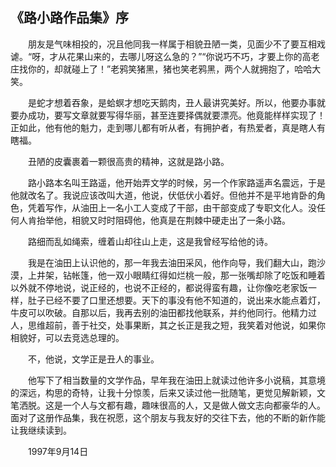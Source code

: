   

## 《路小路作品集》序

　　朋友是气味相投的，况且他同我一样属于相貌丑陋一类，见面少不了要互相戏谑。“呀，才从花果山来的，去哪儿呀这么急的？”“你说巧不巧，才要上你的高老庄找你的，却就碰上了！”老鸦笑猪黑，猪也笑老鸦黑，两个人就拥抱了，哈哈大笑。

　　是蛇才想着吞象，是蛤螟才想吃天鹅肉，丑人最讲究美好。所以，他要办事就要办成功，要写文章就要写得华丽，甚至连要择偶就要漂亮。他竟能样样实现了！正如此，他有他的魁力，走到哪儿都有听从者，有拥护者，有热爱者，真是瞎人有瞎福。

　　丑陋的皮囊裹着一颗很高贵的精神，这就是路小路。

　　路小路本名叫王路遥，他开始弄文学的时候，另一个作家路遥声名震远，于是他就改名了。我说应该改叫大道，他说，伏低伏小着好。但他并不是平地肯卧的角色，凭着写作，从油田上一名小工人变成了干部，由干部变成了专职文化人。没任何人肯抬举他，相貌又时时阻碍他，他真是在荆棘中硬走出了一条小路。

　　路细而乱如绳索，缠着山却往山上走，这是我曾经写给他的诗。

　　我是在油田上认识他的，那一年我去油田采风，他作向导，我们翻大山，跑沙漠，上井架，钻帐篷，他一双小眼睛红得如烂桃一般，那一张嘴却除了吃饭和睡着以外就不停地说，说正经的，也说不正经的，都说得蛮有趣，让你像吃老家饭一样，肚子已经不要了口里还想要。天下的事没有他不知道的，说出来水能点着灯，牛皮可以吹破。自那以后，我再去别的油田都找他联系，并约他同行。他精力过人，思维超前，善于社交，处事果断，其之长正是我之短，我笑着对他说，如果你相貌好，可以去竞选总理的。

　　不，他说，文学正是丑人的事业。

　　他写下了相当数量的文学作品，早年我在油田上就读过他许多小说稿，其意境的深远，构思的奇特，让我十分惊羡，后来又读过他一批随笔，更觉见解新颖，文笔洒脱。这是一个人与文都有趣，趣味很高的人，又是做人做文志向都豪华的人。面对了这册作品集，我在祝愿，这个朋友与我友好的交往下去，他的不断的新作能让我继续读到。

　　1997年9月14日